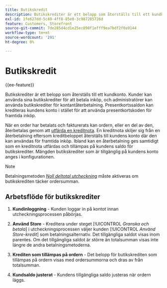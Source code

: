 ```yaml
---
title: Butikskredit
description: Butikskrediter är ett belopp som återställs till ett kundkonto och som kan användas för att betala för inköp eller för kontantåterbetalning.
exl-id: 1fe627dd-5c49-4ff8-85e0-3c987285726d
feature: Customers, Storefront
source-git-commit: 7de285d4cd1e25ec890f1efff9ea7bdf2f0a9144
workflow-type: tm+mt
source-wordcount: '291'
ht-degree: 0%

---
```


# Butikskredit

{{ee-feature}}

Butikskrediter är ett belopp som återställs till ett kundkonto. Kunder kan använda sina butikskrediter för att betala inköp, och administratörer kan använda butikskrediter för kontantåterbetalning. Presentkortssaldon kan krediteras kundens konto i stället för att använda presentkortskoden för framtida inköp.

När en order har betalats och fakturerats kan ordern, eller en del av den, återbetalas genom att [utfärda en kreditnota](../stores-purchase/credit-memo-create.md). En kreditnota skiljer sig från en återbetalning eftersom kreditbeloppet återställs till kundens konto där den kan användas för framtida inköp. Ibland kan en återbetalning ges samtidigt som en kreditnota utfärdas och tillämpas på kundens saldo för butikskrediter. Mängden butikskrediter som är tillgänglig på kundens konto anges i konfigurationen.

>[!NOTE]
>
>Betalningsmetoden [_Noll deltotal utcheckning_](../stores-purchase/zero-subtotal-checkout.md) måste aktiveras om butikskrediten täcker ordersumman.

## Arbetsflöde för butikskrediter

1. **Kundinloggning** - Kunden loggar in på kontot innan utcheckningsprocessen påbörjas.

1. **Använd Store** - Kreditera under steget [!UICONTROL _Granska och betala_] i utcheckningsprocessen väljer kunden [!UICONTROL _Använd Store-kredit_] som betalningsalternativ. Det tillgängliga saldot visas inom parentes. Om det tillgängliga saldot är större än totalsumman visas inte längre de andra betalningsmetoderna.

1. **Krediten som tillämpas på ordern** - Det belopp för butikskrediten som tillämpas på ordern visas med ordersummorna och dras av från totalsumman.

1. **Kundsaldo justerat** - Kundens tillgängliga saldo justeras när ordern läggs.
